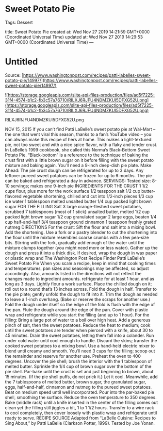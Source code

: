 # Sweet Potato Pie

Tags: Dessert

title: Sweet Potato Pie created at: Wed Nov 27 2019 14:21:59 GMT+0000 (Coordinated Universal Time) updated at: Wed Nov 27 2019 14:29:53 GMT+0000 (Coordinated Universal Time) —

# Untitled

Source: [https://www.washingtonpost.com/recipes/patti-labelles-sweet-potato-pie/14997/](https://www.washingtonpost.com/recipes/patti-labelles-sweet-potato-pie/14997/)

![https://storage.googleapis.com/slite-api-files-production/files/ad5f7225-31f4-4574-b1c2-fb3c57a76710/RILXJ6RJFU4NDMZKUI5DFXG52U.png](https://storage.googleapis.com/slite-api-files-production/files/ad5f7225-31f4-4574-b1c2-fb3c57a76710/RILXJ6RJFU4NDMZKUI5DFXG52U.png)

RILXJ6RJFU4NDMZKUI5DFXG52U.png

NOV 15, 2015 If you can’t find Patti LaBelle’s sweet potato pie at Wal-Mart – the one that went viral this season, thanks to a fan’s YouTube video – you can always make this recipe of hers at home. This makes a light-textured pie, not too sweet and with a nice spice flavor, with a flaky and tender crust. In LaBelle’s 1999 cookbook, she called this Norma’s Black-Bottom Sweet Potato Pie. “Black-bottom” is a reference to the technique of baking the crust first with a little brown sugar on it before filling with the sweet potato mixture and baking again. You’ll need a 9-inch deep-dish pie plate. Make Ahead: The pie crust dough can be refrigerated for up to 3 days. Any leftover pureed sweet potatoes can be frozen for up to 6 months. The pie can be baked and refrigerated a day in advance. SERVINGS: Tested size: 8-10 servings; makes one 9-inch pie INGREDIENTS FOR THE CRUST 1 1/2 cups flour, plus more for the work surface 1/2 teaspoon salt 1/2 cup butter-flavored vegetable shortening, chilled and cut into 1/2-inch pieces 1/3 cup ice water 1 tablespoon melted unsalted butter 1/4 cup packed light brown sugar FOR THE FILLING Salt 3 large orange-fleshed sweet potatoes, scrubbed 7 tablespoons (most of 1 stick) unsalted butter, melted 1/2 cup packed light brown sugar 1/2 cup granulated sugar 2 large eggs, beaten 1/4 cup half-and-half 3/4 teaspoon ground cinnamon 1 teaspoon freshly grated nutmeg DIRECTIONS For the crust: Sift the flour and salt into a mixing bowl. Add the shortening. Use a fork or a pastry blender to cut the shortening into the flour until the mixture resembles coarse crumbs with a few pea-size bits. Stirring with the fork, gradually add enough of the water until the mixture clumps together (you might need more or less water). Gather up the dough and press it into a thick disk. If desired, wrap the dough in wax paper or plastic wrap and The Washington Post Recipe Finder Patti LaBelle’s Sweet Potato Pie When you scale a recipe, keep in mind that cooking times and temperatures, pan sizes and seasonings may be affected, so adjust accordingly. Also, amounts listed in the directions will not reflect the changes made to ingredient amounts. refrigerate for at least 1 hour, and as long as 3 days. Lightly flour a work surface. Place the chilled dough on it; roll out to a round that’s 13 inches across. Fold the dough in half. Transfer to the pie plate; gently unfold the dough to fit into it. Trim the dough as needed to leave a 1-inch overhang. (Bake or reserve the scraps for another use.) Fold the dough under itself so the edge of the fold is flush with the edge of the pan. Flute the dough around the edge of the pan. Cover with plastic wrap and refrigerate while you start the filling (and up to 1 hour). For the filling: Bring a large pot of water to a boil over high heat. Add a generous pinch of salt, then the sweet potatoes. Reduce the heat to medium; cook until the sweet potatoes are tender when pierced with a knife, about 30 to 45 minutes. Drain the sweet potatoes, letting them fall into a colander. Run under cold water until cool enough to handle. Discard the skins; transfer the cooked sweet potatoes to a mixing bowl. Use a hand-held electric mixer to blend until creamy and smooth. You’ll need 3 cups for the filling; scoop out the remainder and reserve for another use. Preheat the oven to 400 degrees. Uncover the pie shell; brush the interior with the 1 tablespoon of melted butter. Sprinkle the 1/4 cup of brown sugar over the bottom of the pie shell. Par-bake until the crust is set and just beginning to brown, about 15 minutes. (If the pie shell puffs, do not prick it.) Let it cool. Meanwhile, add the 7 tablespoons of melted butter, brown sugar, the granulated sugar, eggs, half-and-half, cinnamon and nutmeg to the pureed sweet potatoes. Beat on medium speed until well incorporated. Pour into the par-baked pie shell, smoothing the surface. Reduce the oven temperature to 350 degrees. Bake (middle rack) until a knife inserted in the center of the filling comes out clean yet the filling still jiggles a bit, 1 to 1 1/2 hours. Transfer to a wire rack to cool completely, then cover loosely with plastic wrap and refrigerate until ready to serve. RECIPE SOURCE Adapted from “LaBelle Cuisine: Recipes to Sing About,” by Patti LaBelle (Clarkson Potter, 1999). Tested by Joe Yonan.